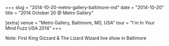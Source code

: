 +++
slug = "2014-10-20-metro-gallery-baltimore-md"
date = "2014-10-20"
title = "2014 October 20 @ Metro Gallery"

[extra]
venue = "Metro Gallery, Baltimore, MD, USA"
tour = "I'm In Your Mind Fuzz USA 2014"
+++


Note: First King Gizzard & The Lizard Wizard live show in Baltimore
